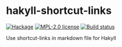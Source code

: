 # hakyll-shortcut-links

[![Hackage](https://img.shields.io/hackage/v/hakyll-shortcut-links.svg)](https://hackage.haskell.org/package/hakyll-shortcut-links)
[![MPL-2.0 license](https://img.shields.io/badge/license-MPL--2.0-blue.svg)](LICENSE)
[![Build status](https://secure.travis-ci.org/kowainik/hakyll-shortcut-links.svg)](https://travis-ci.org/kowainik/hakyll-shortcut-links)

Use shortcut-links in markdown file for Hakyll